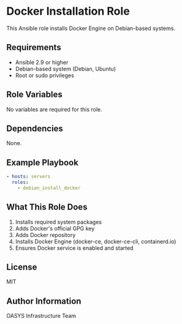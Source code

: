 # Docker Installation Role

This Ansible role installs Docker Engine on Debian-based systems.

## Requirements

- Ansible 2.9 or higher
- Debian-based system (Debian, Ubuntu)
- Root or sudo privileges

## Role Variables

No variables are required for this role.

## Dependencies

None.

## Example Playbook

```yaml
- hosts: servers
  roles:
    - debian_install_docker
```

## What This Role Does

1. Installs required system packages
2. Adds Docker's official GPG key
3. Adds Docker repository
4. Installs Docker Engine (docker-ce, docker-ce-cli, containerd.io)
5. Ensures Docker service is enabled and started

## License

MIT

## Author Information

OASYS Infrastructure Team
